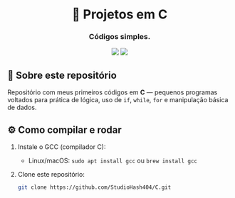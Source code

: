 <h1 align="center">🧠 Projetos em C</h1>
<h3 align="center">Códigos simples.</h3>

<p align="center">
  <img src="https://img.shields.io/badge/Linguagem-C-blue?style=flat&logo=c" />
  <img src="https://img.shields.io/badge/Status-Aprendizado%20em%20andamento-yellow" />
</p>

## 🧭 Sobre este repositório

Repositório com meus primeiros códigos em **C** — pequenos programas voltados para prática de lógica, uso de `if`, `while`, `for` e manipulação básica de dados.

## ⚙️ Como compilar e rodar

1. Instale o GCC (compilador C):
   - Linux/macOS: `sudo apt install gcc` ou `brew install gcc`

2. Clone este repositório:
   ```bash
   git clone https://github.com/StudioHash404/C.git
